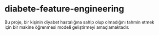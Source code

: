 # diabete-feature-engineering
 Bu proje, bir kişinin diyabet hastalığına sahip olup olmadığını tahmin etmek için bir makine öğrenmesi modeli geliştirmeyi amaçlamaktadır.
